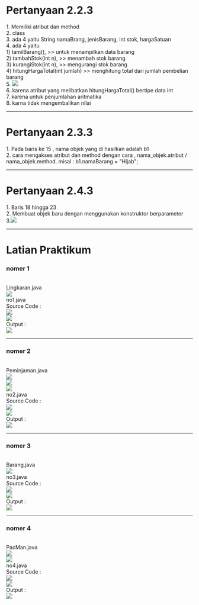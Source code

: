 <h1>Pertanyaan 2.2.3</h1>
1. Memiliki atribut dan method<br>
2. class<br>
3. ada 4 yaitu String namaBrang, jenisBarang, int stok, hargaSatuan<br>
4. ada 4 yaitu <br>
    1) tamilBarang(), >> untuk menampilkan data barang<br>
    2) tambahStok(int n), >> menambah stok barang<br>
    3) kurangiStok(int n), >> mengurangi stok barang<br>
    4) hitungHargaTotal(int jumlah) >> menghitung total dari jumlah pembelian barang<br>
5. <img src="img/1.png"><br>
6. karena atribut yang melibatkan hitungHargaTotal() bertipe data int<br>
7. karena untuk penjumlahan aritmatika<br>
8. karna tidak mengembalikan nilai<br>
<hr>
<h1>Pertanyaan 2.3.3</h1>
1. Pada baris ke 15 , nama objek yang di hasilkan adalah b1<br>
2. cara mengakses atribut dan method dengan cara , nama_objek.atribut / nama_objek.method. misal : b1.namaBarang = "Hijab";<br>
<hr>
<h1>Pertanyaan 2.4.3</h1>
1. Baris 18 hingga 23<br>
2. Membuat objek baru dengan menggunakan konstruktor berparameter<br>
3.<img src="img/2.png"><br>
<hr>
<h1>Latian Praktikum</h1>
<h3>nomer 1</h3><br>
Lingkaran.java<br>
<img src="img/lingkaran.png"><br>
no1.java<br>
Source Code : <br>
<img src="img/no1_1.png"><br>
<img src="img/no1_2.png"><br>
Output : <br>
<img src="img/no1_output.png"><br>
<hr>
<h3>nomer 2</h3><br>
Peminjaman.java<br>
<img src="img/peminjaman_1.png"><br>
<img src="img/peminjaman_2.png"><br>
<img src="img/peminjaman_3.png"><br>
no2.java<br>
Source Code : <br>
<img src="img/no2_1.png"><br>
<img src="img/no2_2.png"><br>
Output : <br>
<img src="img/no2_output.png"><br>
<hr>
<h3>nomer 3</h3><br>
Barang.java<br>
<img src="img/barang.png"><br>
no3.java<br>
Source Code : <br>
<img src="img/no3_1.png"><br>
<img src="img/no3_2.png"><br>
Output : <br>
<img src="img/no3_output.png"><br>
<hr>
<h3>nomer 4</h3><br>
PacMan.java<br>
<img src="img/pacman_1.png"><br>
<img src="img/pacman_2.png"><br>
no4.java<br>
Source Code : <br>
<img src="img/no4_1.png"><br>
<img src="img/no4_2.png"><br>
Output : <br>
<img src="img/no4_output.png"><br>


